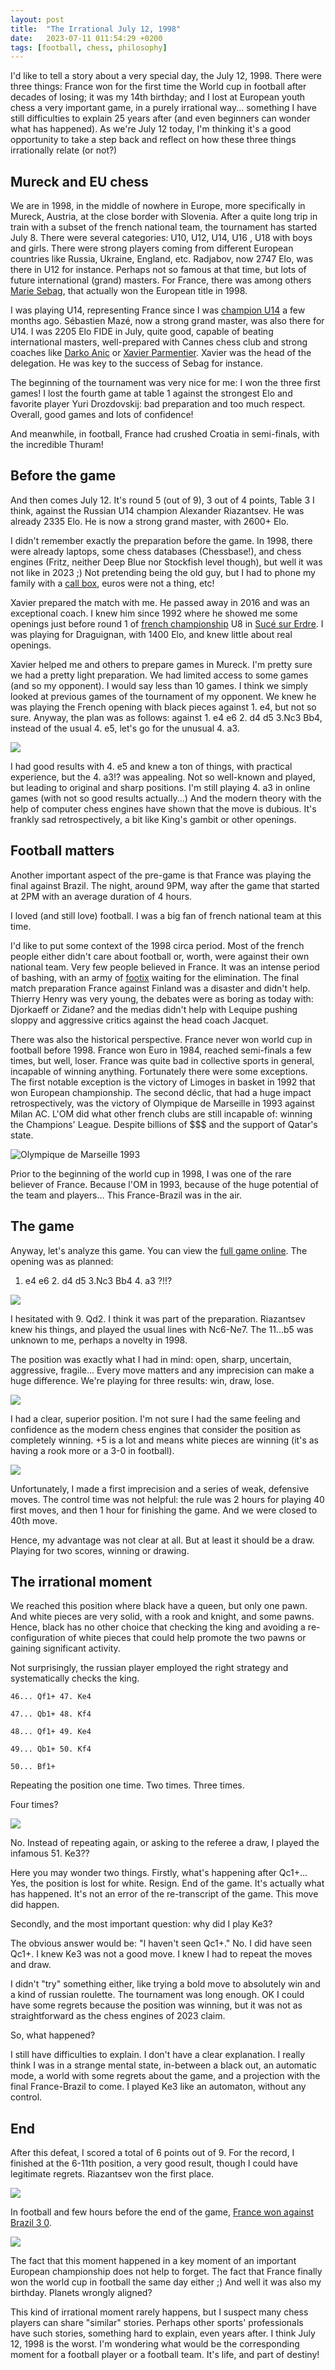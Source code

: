 ```yaml
---
layout: post
title:  "The Irrational July 12, 1998"
date:   2023-07-11 011:54:29 +0200
tags: [football, chess, philosophy]
---
```


I'd like to tell a story about a very special day, the July 12, 1998. There were three things: France won for the first time the World cup in football after decades of losing; it was my 14th birthday; and I lost at European youth chess a very important game, in a purely irrational way... something I have still difficulties to explain 25 years after (and even beginners can wonder what has happened). As we're July 12 today, I'm thinking it's a good opportunity to take a step back and reflect on how these three things irrationally relate (or not?)


## Mureck and EU chess  

We are in 1998, in the middle of nowhere in Europe, more specifically in Mureck, Austria, at the close border with Slovenia. After a quite long trip in train with a subset of the french national team, the tournament has started July 8. There were several categories: U10, U12, U14, U16 , U18 with boys and girls. There were strong players coming from different European countries like Russia, Ukraine, England, etc. Radjabov, now 2747 Elo, was there in U12 for instance. Perhaps not so famous at that time, but lots of future international (grand) masters. For France, there was among others [Marie Sebag](https://fr.wikipedia.org/wiki/Marie_Sebag), that actually won the European title in 1998. 

I was playing U14, representing France since I was [champion U14](https://fr.wikipedia.org/wiki/Championnat_de_France_d%27%C3%A9checs_des_jeunes#Palmar%C3%A8s_benjamins) a few months ago. Sébastien Mazé, now a strong grand master, was also there for U14. I was 2205 Elo FIDE in July, quite good, capable of beating international masters, well-prepared with Cannes chess club and strong coaches like [Darko Anic](https://fr.wikipedia.org/wiki/Darko_Anic) or [Xavier Parmentier](https://fr.wikipedia.org/wiki/Xavier_Parmentier). Xavier was the head of the delegation. He was key to the success of Sebag for instance. 

The beginning of the tournament was very nice for me: I won the three first games! I lost the fourth game at table 1 against the strongest Elo and favorite player Yuri Drozdovskij: bad preparation and too much respect. Overall, good games and lots of confidence! 

And meanwhile, in football, France had crushed Croatia in semi-finals, with the incredible Thuram! 

## Before the game

And then comes July 12. It's round 5 (out of 9), 3 out of 4 points, Table 3 I think, against the Russian U14 champion Alexander Riazantsev. He was already 2335 Elo. He is now a strong grand master, with 2600+ Elo. 

I didn't remember exactly the preparation before the game. In 1998, there were already laptops, some chess databases (Chessbase!), and chess engines (Fritz, neither Deep Blue nor Stockfish level though), but well it was not like in 2023 ;) Not pretending being the old guy, but I had to phone my family with a [call box](https://en.wikipedia.org/wiki/Call_box), euros were not a thing, etc!  

Xavier prepared the match with me. He passed away in 2016 and was an exceptional coach. I knew him since 1992 where he showed me some openings just before round 1 of [french championship](https://fr.wikipedia.org/wiki/Championnat_de_France_d%27%C3%A9checs_des_jeunes) U8 in [Sucé sur Erdre](https://fr.wikipedia.org/wiki/Suc%C3%A9-sur-Erdre). I was playing for Draguignan, with 1400 Elo, and knew little about real openings. 

Xavier helped me and others to prepare games in Mureck. I'm pretty sure we had a pretty light preparation. We had limited access to some games (and so my opponent). I would say less than 10 games. I think we simply looked at previous games of the tournament of my opponent. We knew he was playing the French opening with black pieces against 1. e4, but not so sure. Anyway, the plan was as follows: against 1. e4 e6 2. d4 d5 3.Nc3 Bb4, instead of the usual 4. e5, let's go for the unusual 4. a3. 

![](/assets/frenchBb4A3.png)



I had good results with 4. e5 and knew a ton of things, with practical experience, but the 4. a3!? was appealing. Not so well-known and played, but leading to original and sharp positions. I'm still playing 4. a3 in online games (with not so good results actually...) And the modern theory with the help of computer chess engines have shown that the move is dubious. It's frankly sad retrospectively, a bit like King's gambit or other openings. 

## Football matters 

Another important aspect of the pre-game is that France was playing the final against Brazil. The night, around 9PM, way after the game that started at 2PM with an average duration of 4 hours. 

I loved (and still love) football. I was a big fan of french national team at this time. 

I'd like to put some context of the 1998 circa period. Most of the french people either didn't care about football or, worth, were against their own national team. Very few people believed in France. It was an intense period of bashing, with an army of [footix](https://fr.wiktionary.org/wiki/footix) waiting for the elimination. The final match preparation France against Finland was a disaster and didn't help. Thierry Henry was very young, the debates were as boring as today with: Djorkaeff or Zidane? and the medias didn't help with Lequipe pushing sloppy and aggressive critics against the head coach Jacquet.   

There was also the historical perspective. France never won world cup in football before 1998. France won Euro in 1984, reached semi-finals a few times, but well, loser. France was quite bad in collective sports in general, incapable of winning anything. Fortunately there were some exceptions. The first notable exception is the victory of Limoges in basket in 1992 that won European championship. The second déclic, that had a huge impact retrospectively, was the victory of Olympique de Marseille in 1993 against Milan AC. L'OM did what other french clubs are still incapable of: winning the Champions' League. Despite billions of $$$ and the support of Qatar's state.   

![Olympique de Marseille 1993](/assets/OM1993.jpeg)

Prior to the beginning of the world cup in 1998, I was one of the rare believer of France. Because l'OM in 1993, because of the huge potential of the team and players... This France-Brazil was in the air.

## The game

 Anyway, let's analyze this game. You can view the [full game online](https://lichess.org/GfTF0QpM). The opening was as planned: 

1. e4 e6 2. d4 d5 3.Nc3 Bb4 4. a3 ?!!? 

![](/assets/Qe3french.png)

I hesitated with 9. Qd2. I think it was part of the preparation. Riazantsev knew his things, and played the usual lines with Nc6-Ne7. The 11...b5 was unknown to me, perhaps a novelty in 1998. 

The position was exactly what I had in mind: open, sharp, uncertain, aggressive, fragile... Every move matters and any imprecision can make a huge difference. We're playing for three results: win, draw, lose.



![](/assets/sharpPositionFrench.png)

I had a clear, superior position. I'm not sure I had the same feeling and confidence as the modern chess engines that consider the position as completely winning. +5 is a lot and means white pieces are winning (it's as having a rook more or a 3-0 in football). 

![](/assets/clearAdvantage1998.png)



Unfortunately, I made a first imprecision and a series of weak, defensive moves. The control time was not helpful: the rule was 2 hours for playing 40 first moves, and then 1 hour for finishing the game. And we were closed to 40th move. 

Hence, my advantage was not clear at all. But at least it should be a draw. Playing for two scores, winning or drawing. 

## The irrational moment 

We reached this position where black have a queen, but only one pawn. And white pieces are very solid, with a rook and knight, and some pawns. Hence, black has no other choice that checking the king and avoiding a re-configuration of white pieces that could help promote the two pawns or gaining significant activity. 

Not surprisingly, the russian player employed the right strategy and systematically checks the king. 

``` 
46... Qf1+ 47. Ke4

47... Qb1+ 48. Kf4

48... Qf1+ 49. Ke4

49... Qb1+ 50. Kf4

50... Bf1+ 
```

Repeating the position one time. Two times. Three times. 

Four times?



![](/assets/irrationalMove.png)

No. Instead of repeating again, or asking to the referee a draw, I played the infamous 51. Ke3??

Here you may wonder two things. Firstly, what's happening after Qc1+... Yes, the position is lost for white. Resign. End of the game. It's actually what has happened. It's not an error of the re-transcript of the game. This move did happen. 

Secondly, and the most important question: why did I play Ke3? 

The obvious answer would be: "I haven't seen Qc1+." No. I did have seen Qc1+. I knew Ke3 was not a good move. I knew I had to repeat the moves and draw. 

I didn't "try" something either, like trying a bold move to absolutely win and a kind of russian roulette. The tournament was long enough. OK I could have some regrets because the position was winning, but it was not as straightforward as the chess engines of 2023 claim.

So, what happened? 

I still have difficulties to explain. I don't have a clear explanation. I really think I was in a strange mental state, in-between a black out, an automatic mode, a world with some regrets about the game, and a projection with the final France-Brazil to come. I played Ke3 like an automaton, without any control. 

## End 

After this defeat, I scored a total of 6 points out of 9. For the record, I finished at the 6-11th position, a very good result, though I could have legitimate regrets. Riazantsev won the first place.

![](/assets/rankingEU1998.png)

In football and few hours before the end of the game, [France won against Brazil 3 0](https://en.wikipedia.org/wiki/1998_FIFA_World_Cup_final).

![](/assets/franceBrazil1998.png)   



The fact that this moment happened in a key moment of an important European championship does not help to forget. The fact that France finally won the world cup in football the same day either ;) And well it was also my birthday. Planets wrongly aligned?

This kind of irrational moment rarely happens, but I suspect many chess players can share "similar" stories. Perhaps other sports' professionals have such stories, something hard to explain, even years after. I think July 12, 1998 is the worst. I'm wondering what would be the corresponding moment for a football player or a football team. It's life, and part of destiny!    



  







 














